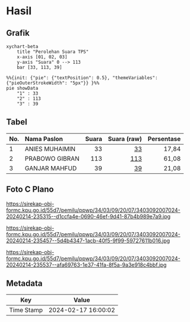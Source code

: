 # Hasil

## Grafik

```mermaid
xychart-beta
    title "Perolehan Suara TPS"
    x-axis [01, 02, 03]
    y-axis "Suara" 0 --> 113
    bar [33, 113, 39]
```

```mermaid
%%{init: {"pie": {"textPosition": 0.5}, "themeVariables": {"pieOuterStrokeWidth": "5px"}} }%%
pie showData
    "1" : 33
    "2" : 113
    "3" : 39
```

## Tabel

| No. | Nama Paslon    | Suara | Suara (raw) | Persentase |
|:--- |:-------------- | -----:| -----------:| ----------:|
| 1   | ANIES MUHAIMIN | 33    | [33][p-1]   | 17,84      |
| 2   | PRABOWO GIBRAN | 113   | [113][p-2]  | 61,08      |
| 3   | GANJAR MAHFUD  | 39    | [39][p-3]   | 21,08      |


[p-1]: https://github.com/gigit-pemilu/pemilu-2024-34-di-yogyakarta/blob/main/pilpres/hitung-suara/sub/34-di-yogyakarta/sub/03-gunungkidul/sub/09-karangmojo/sub/2007-gedangrejo/sub/024-tps/sub/paslon-1.txt
[p-2]: https://github.com/gigit-pemilu/pemilu-2024-34-di-yogyakarta/blob/main/pilpres/hitung-suara/sub/34-di-yogyakarta/sub/03-gunungkidul/sub/09-karangmojo/sub/2007-gedangrejo/sub/024-tps/sub/paslon-2.txt
[p-3]: https://github.com/gigit-pemilu/pemilu-2024-34-di-yogyakarta/blob/main/pilpres/hitung-suara/sub/34-di-yogyakarta/sub/03-gunungkidul/sub/09-karangmojo/sub/2007-gedangrejo/sub/024-tps/sub/paslon-3.txt

## Foto C Plano

https://sirekap-obj-formc.kpu.go.id/55d7/pemilu/ppwp/34/03/09/20/07/3403092007024-20240214-235315--d1ccfa4e-0690-46ef-9d41-87b4b989e7a9.jpg

https://sirekap-obj-formc.kpu.go.id/55d7/pemilu/ppwp/34/03/09/20/07/3403092007024-20240214-235457--5d4b4347-1acb-40f5-9f99-59727611b016.jpg

https://sirekap-obj-formc.kpu.go.id/55d7/pemilu/ppwp/34/03/09/20/07/3403092007024-20240214-235537--afa69763-1e37-41fa-8f5a-9a3e918c4bbf.jpg


## Metadata

| Key        | Value               |
| ---------- | ------------------- |
| Time Stamp | 2024-02-17 16:00:02 |



